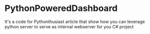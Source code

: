 PythonPoweredDashboard
======================

It's a code for Pythonthusiast article that show how you can leverage python server to serve as internal webserver for you C# project
